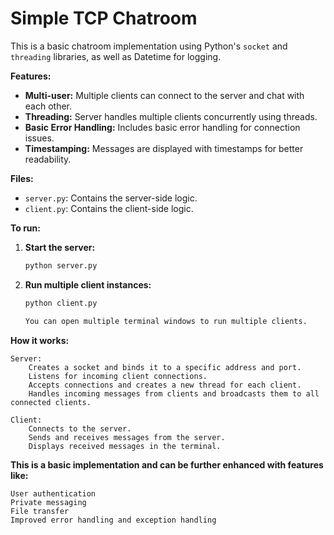# Simple TCP Chatroom

This is a basic chatroom implementation using Python's `socket` and `threading` libraries, as well as Datetime for logging.

**Features:**

* **Multi-user:** Multiple clients can connect to the server and chat with each other.
* **Threading:** Server handles multiple clients concurrently using threads.
* **Basic Error Handling:** Includes basic error handling for connection issues.
* **Timestamping:** Messages are displayed with timestamps for better readability.

**Files:**

* `server.py`: Contains the server-side logic.
* `client.py`: Contains the client-side logic.

**To run:**

1. **Start the server:**
   ```bash
   python server.py

2. **Run multiple client instances:**
    ```bash
    python client.py

    You can open multiple terminal windows to run multiple clients.

**How it works:**

    Server:
        Creates a socket and binds it to a specific address and port.
        Listens for incoming client connections.
        Accepts connections and creates a new thread for each client.
        Handles incoming messages from clients and broadcasts them to all connected clients.

    Client:
        Connects to the server.
        Sends and receives messages from the server.
        Displays received messages in the terminal.

**This is a basic implementation and can be further enhanced with features like:**

    User authentication
    Private messaging
    File transfer
    Improved error handling and exception handling
